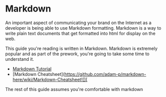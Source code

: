 # Markdown

An important aspect of communicating your brand on the Internet as a developer is being able to use Markdown formatting. Markdown is a way to write plain text documents that get formatted into html for display on the web.

This guide you're reading is written in Markdown. Markdown is extremely popular and as part of the prework, you're going to take some time to understand it.

* [Markdown Tutorial](https://www.markdowntutorial.com)
* [Markdown Cheatsheet](https://github.com/adam-p/markdown-here/wiki/Markdown-Cheatsheet![](

The rest of this guide assumes you're comfortable with markdown
